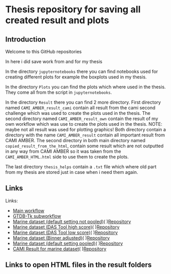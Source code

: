 # Thesis repository for saving all created result and plots

## Introduction
Welcome to this GitHub repositories

In here i did save work from and for my thesis

In the directory `jupyternotebooks` there you can find notebooks used for creating different plots for example the boxplots used in my thesis.

In the directory `Plots` you can find the plots which where used in the thesis. They come all from the script in `jupyternotebooks`.

In the directory `Result` there you can find 2 more directory. First directory named `CAMI_AMBER_result_cami` contain all result from the cami second challenge which was used to create the plots used in the thesis. The second directory named `CAMI_AMBER_result_own` contain the result of my own workflow which was use to create the plots used in the thesis. NOTE: maybe not all result was used for plotting graphics! Both directory contain a directory with the name `CAMI_AMBER_result` contain all important result from CAMI AMBER. The second directory in both main directory named `copied_result_from_the_html`, contain some result which are not outputted in any way from CAMI AMBER so it was taken from the `CAMI_AMBER_HTML.html` side to use them to create the plots.

The last directory `thesis_helps` contain a `.txt` file which where old part from my thesis are stored just in case when i need them again.

## Links
Links:

- [Main workflow](https://usegalaxy.eu/u/santinof/w/mags-taxonomic-binning-evaluation)
- [GTDB-Tk subworkflow](https://usegalaxy.eu/u/santinof/w/gtdb-tk-subworkflow)
- [Marine dataset (default setting not pooled)](https://usegalaxy.eu/u/santinof/h/marine-dataset-default-setting-not-pooled)(&nbsp;)[Repository](Result/CAMI_AMBER_result_own)
- [Marine dataset (DAS Tool high score)](https://usegalaxy.eu/u/santinof/h/marine-dataset-das-tool-adjusted-high-score-threshold)(&nbsp;)[Repository](Result/CAMI_AMBER_result_with_das_tool_high_treshold)
- [Marine dataset (DAS Tool low score)](https://usegalaxy.eu/u/santinof/h/marine-dataset-das-tool-adjusted-low-score-threshold)(&nbsp;)[Repository](Result/CAMI_AMBER_result_with_das_tool_low_treshold)
- [Marine dataset (Binner adjusted)](https://usegalaxy.eu/u/santinof/h/marine-dataset-binner-adjusted)(&nbsp;)[Repository](Result/CAMI_AMBER_result_with_binner_adjusted)
- [Marine dataset (default setting pooled)](https://usegalaxy.eu/u/santinof/h/marine-dataset-default-setting-pooled)(&nbsp;)[Repository](Result/CAMI_AMBER_result_pooled_dataset)
- [CAMI Result for marine dataset](https://usegalaxy.eu/u/santinof/h/cami-marine-dataset-eval)(&nbsp;)[Repository](Result/CAMI_AMBER_result_cami)


## Links to open HTML files in the result folders

